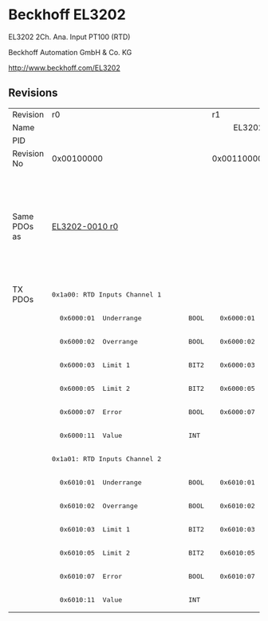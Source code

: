 # Beckhoff EL3202

EL3202 2Ch. Ana. Input PT100 (RTD)

Beckhoff Automation GmbH & Co. KG

http://www.beckhoff.com/EL3202

## Revisions
<table>
<tr >
<td>Revision</td>
<td><div class="foo">r0</div></td>
<td><div class="foo">r1</div></td>
<td><div class="foo">r2</div></td>
<td><div class="foo">r3</div></td>
<td><div class="foo">r4</div></td>
<td><div class="foo">r5</div></td>
<td><div class="foo">r6</div></td>
</tr>
<tr >
<td>Name</td>
<td colspan=7 align="center"><div class="foo">EL3202 2Ch. Ana. Input PT100 (RTD)</div></td>
</tr>
<tr >
<td>PID</td>
<td colspan=7 align="center"><div class="foo">0x0c823052</div></td>
</tr>
<tr >
<td>Revision No</td>
<td><div class="foo">0x00100000</div></td>
<td><div class="foo">0x00110000</div></td>
<td><div class="foo">0x00120000</div></td>
<td><div class="foo">0x00130000</div></td>
<td><div class="foo">0x00140000</div></td>
<td><div class="foo">0x00150000</div></td>
<td><div class="foo">0x00160000</div></td>
</tr>
<tr >
<td>Same PDOs as</td>
<td><div class="foo"><a href="EL3202-0010">EL3202-0010 r0</a></div></td>
<td colspan=4 align="center"><div class="foo"><a href="EJ3202">EJ3202 r3</a><br/><a href="EJ3202">EJ3202 r4</a><br/><a href="EJ3202">EJ3202 r5</a><br/><a href="EL3202-0010">EL3202-0010 r1</a><br/><a href="EL3202-0010">EL3202-0010 r2</a><br/><a href="EL3202-0010">EL3202-0010 r3</a><br/><a href="EL3202-0010">EL3202-0010 r4</a><br/><a href="EL3202-0020">EL3202-0020 r1</a><br/><a href="EL3202-0020">EL3202-0020 r2</a><br/><a href="EL3202-0020">EL3202-0020 r3</a><br/><a href="EL3202-0020">EL3202-0020 r4</a></div></td>
<td colspan=2 align="center"><div class="foo"><a href="EL3202-0010">EL3202-0010 r5</a><br/><a href="EL3202-0010">EL3202-0010 r6</a><br/><a href="EL3202-0020">EL3202-0020 r5</a><br/><a href="EL3202-0020">EL3202-0020 r6</a><br/><a href="EL3202-0030">EL3202-0030 r6</a></div></td>
</tr>
<tr class="txpdo pdosection">
<td rowspan=14 valign=top>TX PDOs</td>
<td colspan=7 align="left"><pre>0x1a00: RTD Inputs Channel 1</pre></td>
<td></td>
</tr>
<tr class="txpdo">
<td><pre>  0x6000:01  Underrange            BOOL</pre></td>
<td colspan=6 align="left"><pre>  0x6000:01  Status__Underrange    BOOL</pre></td>
</tr>
<tr class="txpdo">
<td><pre>  0x6000:02  Overrange             BOOL</pre></td>
<td colspan=6 align="left"><pre>  0x6000:02  Status__Overrange     BOOL</pre></td>
</tr>
<tr class="txpdo">
<td><pre>  0x6000:03  Limit 1               BIT2</pre></td>
<td colspan=6 align="left"><pre>  0x6000:03  Status__Limit 1       BIT2</pre></td>
</tr>
<tr class="txpdo">
<td><pre>  0x6000:05  Limit 2               BIT2</pre></td>
<td colspan=6 align="left"><pre>  0x6000:05  Status__Limit 2       BIT2</pre></td>
</tr>
<tr class="txpdo">
<td><pre>  0x6000:07  Error                 BOOL</pre></td>
<td colspan=6 align="left"><pre>  0x6000:07  Status__Error         BOOL</pre></td>
</tr>
<tr class="txpdo">
<td colspan=7 align="left"><pre>  0x6000:11  Value                 INT</pre></td>
</tr>
<tr class="txpdo pdosection">
<td colspan=7 align="left"><pre>0x1a01: RTD Inputs Channel 2</pre></td>
</tr>
<tr class="txpdo">
<td><pre>  0x6010:01  Underrange            BOOL</pre></td>
<td colspan=6 align="left"><pre>  0x6010:01  Status__Underrange    BOOL</pre></td>
</tr>
<tr class="txpdo">
<td><pre>  0x6010:02  Overrange             BOOL</pre></td>
<td colspan=6 align="left"><pre>  0x6010:02  Status__Overrange     BOOL</pre></td>
</tr>
<tr class="txpdo">
<td><pre>  0x6010:03  Limit 1               BIT2</pre></td>
<td colspan=6 align="left"><pre>  0x6010:03  Status__Limit 1       BIT2</pre></td>
</tr>
<tr class="txpdo">
<td><pre>  0x6010:05  Limit 2               BIT2</pre></td>
<td colspan=6 align="left"><pre>  0x6010:05  Status__Limit 2       BIT2</pre></td>
</tr>
<tr class="txpdo">
<td><pre>  0x6010:07  Error                 BOOL</pre></td>
<td colspan=6 align="left"><pre>  0x6010:07  Status__Error         BOOL</pre></td>
</tr>
<tr class="txpdo">
<td colspan=7 align="left"><pre>  0x6010:11  Value                 INT</pre></td>
</tr>
</table>
